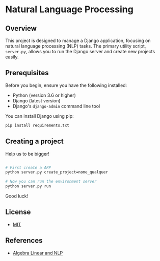 # Natural Language Processing

## Overview

This project is designed to manage a Django application, focusing on natural language processing (NLP) tasks. The primary utility script, `server.py`, allows you to run the Django server and create new projects easily.

## Prerequisites

Before you begin, ensure you have the following installed:

- Python (version 3.6 or higher)
- Django (latest version)
- Django's `django-admin` command line tool

You can install Django using pip:

```bash
pip install requirements.txt
```

## Creating a project
Help us to be bigger!

```bash

# First create a APP
python server.py create_project=nome_qualquer

# Now you can run the environment server
python server.py run

```

Good luck!

## License
- [MIT](./LICENSE)

## References

- [Algebra Linear and NLP](https://medium.com/swlh/distance-and-relationship-a-linear-algebra-perspective-d0bf5c842fc6)

